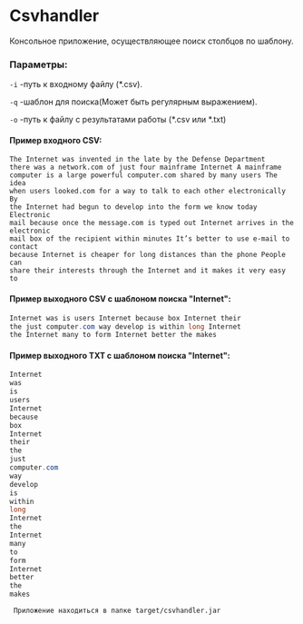 ﻿# Csvhandler
Консольное приложение, осуществляющее поиск столбцов по шаблону.

### Параметры:
```-i``` -путь к входному файлу (*.csv).

```-q``` -шаблон для поиска(Может быть регулярным выражением).

```-o``` -путь к файлу с результатами работы (*.csv или *.txt)

#### Пример входного CSV:

```csv
The Internet was invented in the late by the Defense Department 
there was a network.com of just four mainframe Internet A mainframe
computer is a large powerful computer.com shared by many users The idea 
when users looked.com for a way to talk to each other electronically By
the Internet had begun to develop into the form we know today Electronic 
mail because once the message.com is typed out Internet arrives in the electronic
mail box of the recipient within minutes It’s better to use e-mail to contact 
because Internet is cheaper for long distances than the phone People can
share their interests through the Internet and it makes it very easy to 
```
#### Пример выходного CSV с шаблоном поиска "Internet":

```java
Internet was is users Internet because box Internet their 
the just computer.com way develop is within long Internet 
the Internet many to form Internet better the makes
```

#### Пример выходного TXT с шаблоном поиска "Internet":

```java
Internet
was
is
users
Internet
because
box
Internet
their
the
just
computer.com
way
develop
is
within
long
Internet
the
Internet
many
to
form
Internet
better
the
makes
```

```
 Приложение находиться в папке target/csvhandler.jar
```